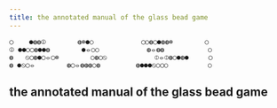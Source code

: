 ```yaml
---
title: the annotated manual of the glass bead game
---
```


```
◯    ●◍◍⦶        ◍⊗●○            ◯○◍◯●◍◍⊗        ○
⦶ ●●○◯◍●●◍        ●⦵○○            ◍⦵◍◍           ○
◍   ⦸◯◍●◯⦵◯⊗        ○◍◯⦸            ⦶⦵⦶◍○●◍●     ◯
◍ ●⦸◯⦵        ◍◯⦵◍◍◍○◍         ◍●●●⦸○◯○          ○
```
##     the annotated manual of the glass bead game


